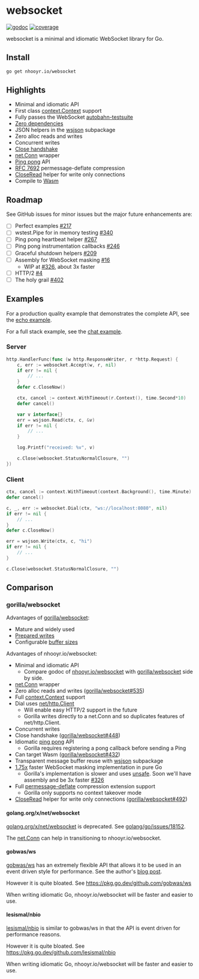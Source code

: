 # websocket

[![godoc](https://godoc.org/nhooyr.io/websocket?status.svg)](https://pkg.go.dev/nhooyr.io/websocket)
[![coverage](https://img.shields.io/badge/coverage-91%25-success)](https://nhooyr.io/websocket/coverage.html)

websocket is a minimal and idiomatic WebSocket library for Go.

## Install

```sh
go get nhooyr.io/websocket
```

## Highlights

- Minimal and idiomatic API
- First class [context.Context](https://blog.golang.org/context) support
- Fully passes the WebSocket [autobahn-testsuite](https://github.com/crossbario/autobahn-testsuite)
- [Zero dependencies](https://pkg.go.dev/nhooyr.io/websocket?tab=imports)
- JSON helpers in the [wsjson](https://pkg.go.dev/nhooyr.io/websocket/wsjson) subpackage
- Zero alloc reads and writes
- Concurrent writes
- [Close handshake](https://pkg.go.dev/nhooyr.io/websocket#Conn.Close)
- [net.Conn](https://pkg.go.dev/nhooyr.io/websocket#NetConn) wrapper
- [Ping pong](https://pkg.go.dev/nhooyr.io/websocket#Conn.Ping) API
- [RFC 7692](https://tools.ietf.org/html/rfc7692) permessage-deflate compression
- [CloseRead](https://pkg.go.dev/nhooyr.io/websocket#Conn.CloseRead) helper for write only connections
- Compile to [Wasm](https://pkg.go.dev/nhooyr.io/websocket#hdr-Wasm)

## Roadmap

See GitHub issues for minor issues but the major future enhancements are:

- [ ] Perfect examples [#217](https://github.com/nhooyr/websocket/issues/217)
- [ ] wstest.Pipe for in memory testing [#340](https://github.com/nhooyr/websocket/issues/340)
- [ ] Ping pong heartbeat helper [#267](https://github.com/nhooyr/websocket/issues/267)
- [ ] Ping pong instrumentation callbacks [#246](https://github.com/nhooyr/websocket/issues/246)
- [ ] Graceful shutdown helpers [#209](https://github.com/nhooyr/websocket/issues/209)
- [ ] Assembly for WebSocket masking [#16](https://github.com/nhooyr/websocket/issues/16)
  - WIP at [#326](https://github.com/nhooyr/websocket/pull/326), about 3x faster
- [ ] HTTP/2 [#4](https://github.com/nhooyr/websocket/issues/4)
- [ ] The holy grail [#402](https://github.com/nhooyr/websocket/issues/402)

## Examples

For a production quality example that demonstrates the complete API, see the
[echo example](./internal/examples/echo).

For a full stack example, see the [chat example](./internal/examples/chat).

### Server

```go
http.HandlerFunc(func (w http.ResponseWriter, r *http.Request) {
	c, err := websocket.Accept(w, r, nil)
	if err != nil {
		// ...
	}
	defer c.CloseNow()

	ctx, cancel := context.WithTimeout(r.Context(), time.Second*10)
	defer cancel()

	var v interface{}
	err = wsjson.Read(ctx, c, &v)
	if err != nil {
		// ...
	}

	log.Printf("received: %v", v)

	c.Close(websocket.StatusNormalClosure, "")
})
```

### Client

```go
ctx, cancel := context.WithTimeout(context.Background(), time.Minute)
defer cancel()

c, _, err := websocket.Dial(ctx, "ws://localhost:8080", nil)
if err != nil {
	// ...
}
defer c.CloseNow()

err = wsjson.Write(ctx, c, "hi")
if err != nil {
	// ...
}

c.Close(websocket.StatusNormalClosure, "")
```

## Comparison

### gorilla/websocket

Advantages of [gorilla/websocket](https://github.com/gorilla/websocket):

- Mature and widely used
- [Prepared writes](https://pkg.go.dev/github.com/gorilla/websocket#PreparedMessage)
- Configurable [buffer sizes](https://pkg.go.dev/github.com/gorilla/websocket#hdr-Buffers)

Advantages of nhooyr.io/websocket:

- Minimal and idiomatic API
  - Compare godoc of [nhooyr.io/websocket](https://pkg.go.dev/nhooyr.io/websocket) with [gorilla/websocket](https://pkg.go.dev/github.com/gorilla/websocket) side by side.
- [net.Conn](https://pkg.go.dev/nhooyr.io/websocket#NetConn) wrapper
- Zero alloc reads and writes ([gorilla/websocket#535](https://github.com/gorilla/websocket/issues/535))
- Full [context.Context](https://blog.golang.org/context) support
- Dial uses [net/http.Client](https://golang.org/pkg/net/http/#Client)
  - Will enable easy HTTP/2 support in the future
  - Gorilla writes directly to a net.Conn and so duplicates features of net/http.Client.
- Concurrent writes
- Close handshake ([gorilla/websocket#448](https://github.com/gorilla/websocket/issues/448))
- Idiomatic [ping pong](https://pkg.go.dev/nhooyr.io/websocket#Conn.Ping) API
  - Gorilla requires registering a pong callback before sending a Ping
- Can target Wasm ([gorilla/websocket#432](https://github.com/gorilla/websocket/issues/432))
- Transparent message buffer reuse with [wsjson](https://pkg.go.dev/nhooyr.io/websocket/wsjson) subpackage
- [1.75x](https://github.com/nhooyr/websocket/releases/tag/v1.7.4) faster WebSocket masking implementation in pure Go
  - Gorilla's implementation is slower and uses [unsafe](https://golang.org/pkg/unsafe/).
    Soon we'll have assembly and be 3x faster [#326](https://github.com/nhooyr/websocket/pull/326)
- Full [permessage-deflate](https://tools.ietf.org/html/rfc7692) compression extension support
  - Gorilla only supports no context takeover mode
- [CloseRead](https://pkg.go.dev/nhooyr.io/websocket#Conn.CloseRead) helper for write only connections ([gorilla/websocket#492](https://github.com/gorilla/websocket/issues/492))

#### golang.org/x/net/websocket

[golang.org/x/net/websocket](https://pkg.go.dev/golang.org/x/net/websocket) is deprecated.
See [golang/go/issues/18152](https://github.com/golang/go/issues/18152).

The [net.Conn](https://pkg.go.dev/nhooyr.io/websocket#NetConn) can help in transitioning
to nhooyr.io/websocket.

#### gobwas/ws

[gobwas/ws](https://github.com/gobwas/ws) has an extremely flexible API that allows it to be used
in an event driven style for performance. See the author's [blog post](https://medium.freecodecamp.org/million-websockets-and-go-cc58418460bb).

However it is quite bloated. See https://pkg.go.dev/github.com/gobwas/ws

When writing idiomatic Go, nhooyr.io/websocket will be faster and easier to use.

#### lesismal/nbio

[lesismal/nbio](https://github.com/lesismal/nbio) is similar to gobwas/ws in that the API is
event driven for performance reasons.

However it is quite bloated. See https://pkg.go.dev/github.com/lesismal/nbio

When writing idiomatic Go, nhooyr.io/websocket will be faster and easier to use.
